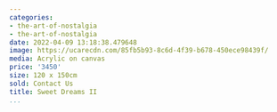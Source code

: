 ```yaml
---
categories:
- the-art-of-nostalgia
- the-art-of-nostalgia
date: 2022-04-09 13:18:38.479648
image: https://ucarecdn.com/85fb5b93-8c6d-4f39-b678-450ece98439f/
media: Acrylic on canvas
price: '3450'
size: 120 x 150cm
sold: Contact Us
title: Sweet Dreams II
...
```

